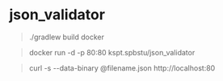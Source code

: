 # json_validator

> ./gradlew build docker

> docker run -d -p 80:80 kspt.spbstu/json_validator

> curl -s --data-binary @filename.json http://localhost:80
